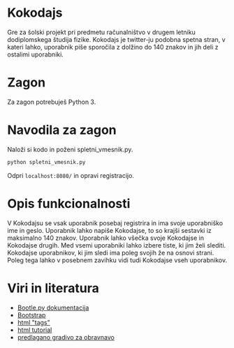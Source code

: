 # Kokodajs
Gre za šolski projekt pri predmetu računalništvo v drugem letniku dodiplomskega študija fizike. Kokodajs je twitter-ju podobna spetna stran, v kateri lahko, uporabnik piše sporočila z dolžino do 140 znakov in jih deli z ostalimi uporabniki.

# Zagon
Za zagon potrebuješ Python 3.

# Navodila za zagon

Naloži si kodo in poženi spletni_vmesnik.py.

```bash
python spletni_vmesnik.py
```

 Odpri ``` localhost:8080/ ``` in opravi registracijo.


# Opis funkcionalnosti
V Kokodajsu se vsak uporabnik posebaj registrira in ima svoje uporabniško ime in geslo. Uporabnik lahko napiše Kokodajse, to so krajši sestavki iz maksimalno 140 znakov. Uporabnik lahko všečka svoje Kokodajse in Kokodajse drugih. Med vsemi uporabniki lahko izbere tiste, ki jim želi slediti. Kokodajse uporabnikov, ki jim sledi ima poleg svojih že na osnovi strani. Poleg tega lahko v posebnem zavihku vidi tudi Kokodajse vseh uporabnikov. 

# Viri in literatura

- [Bootle.py dokumentacija](https://bottlepy.org/docs/dev/)
- [Bootstrap](https://getbootstrap.com/docs/5.0/getting-started/introduction/)
- [html "tags" ](https://www.w3schools.com/tags/default.asp)
- [html tutorial](https://www.youtube.com/watch?v=UB1O30fR-EE)
- [predlagano gradivo za obravnavo](https://ucilnica.fmf.uni-lj.si/mod/page/view.php?id=43035)